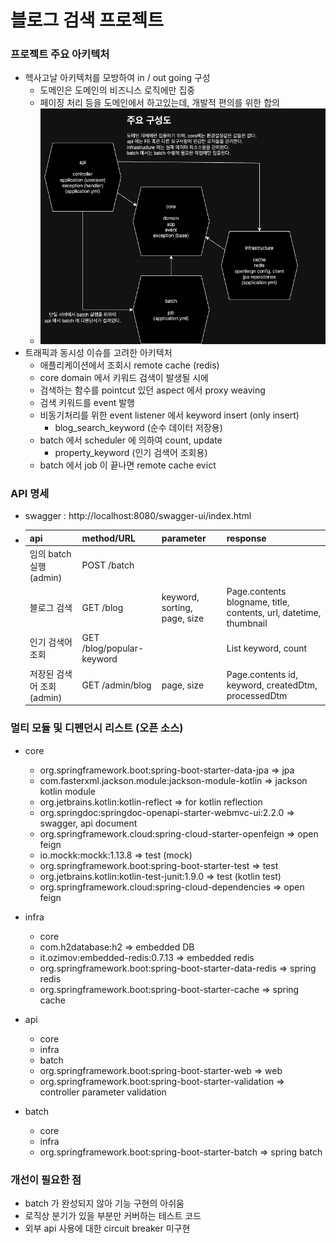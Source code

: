 # 블로그 검색 프로젝트

### 프로젝트 주요 아키텍처
- 헥사고날 아키텍처를 모방하여 in / out going 구성
  - 도메인은 도메인의 비즈니스 로직에만 집중
  - 페이징 처리 등을 도메인에서 하고있는데, 개발적 편의를 위한 합의
  - ![blogsearch.drawio.png](readmeimage%2Fblogsearch.drawio.png)
- 트래픽과 동시성 이슈를 고려한 아키텍처
  - 애플리케이션에서 조회시 remote cache (redis)
  - core domain 에서 키워드 검색이 발생될 시에
  - 검색하는 함수를 pointcut 있던 aspect 에서 proxy weaving
  - 검색 키워드를 event 발행
  - 비동기처리를 위한 event listener 에서 keyword insert (only insert)
    - blog_search_keyword (순수 데이터 저장용)
  - batch 에서 scheduler 에 의하여 count, update
    - property_keyword (인기 검색어 조회용)
  - batch 에서 job 이 끝나면 remote cache evict


### API 명세
- swagger : http://localhost:8080/swagger-ui/index.html
- | api               | method/URL                | parameter                    | response                                                          |
  |-------------------|---------------------------|------------------------------|-------------------------------------------------------------------|
  | 임의 batch 실행(admin)| POST /batch               |                              |                                                                   |
  | 블로그 검색            | GET /blog                 | keyword, sorting, page, size | Page.contents blogname, title, contents, url, datetime, thumbnail |
  | 인기 검색어 조회        | GET /blog/popular-keyword |                              | List keyword, count                                               |
  | 저장된 검색어 조회(admin)| GET /admin/blog           | page, size                   | Page.contents id, keyword, createdDtm, processedDtm               |
 

### 멀티 모듈 및 디펜던시 리스트 (오픈 소스)
- core
  - org.springframework.boot:spring-boot-starter-data-jpa => jpa
  - com.fasterxml.jackson.module:jackson-module-kotlin => jackson kotlin module
  - org.jetbrains.kotlin:kotlin-reflect => for kotlin reflection
  - org.springdoc:springdoc-openapi-starter-webmvc-ui:2.2.0 => swagger, api document
  - org.springframework.cloud:spring-cloud-starter-openfeign => open feign
  - io.mockk:mockk:1.13.8 => test (mock)
  - org.springframework.boot:spring-boot-starter-test => test
  - org.jetbrains.kotlin:kotlin-test-junit:1.9.0 => test (kotlin test)
  - org.springframework.cloud:spring-cloud-dependencies => open feign

- infra
  - core
  - com.h2database:h2 => embedded DB
  - it.ozimov:embedded-redis:0.7.13 => embedded redis
  - org.springframework.boot:spring-boot-starter-data-redis => spring redis
  - org.springframework.boot:spring-boot-starter-cache => spring cache

- api
  - core
  - infra
  - batch
  - org.springframework.boot:spring-boot-starter-web => web
  - org.springframework.boot:spring-boot-starter-validation => controller parameter validation

- batch
  - core
  - infra
  - org.springframework.boot:spring-boot-starter-batch => spring batch

### 개선이 필요한 점
- batch 가 완성되지 않아 기능 구현의 아쉬움
- 로직상 분기가 있을 부분만 커버하는 테스트 코드
- 외부 api 사용에 대한 circuit breaker 미구현